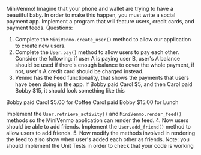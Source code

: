 MiniVenmo! Imagine that your phone and wallet are trying to have a beautiful
baby. In order to make this happen, you must write a social payment app.
Implement a program that will feature users, credit cards, and payment feeds.
Questions:
1. Complete the `MiniVenmo.create_user()` method to allow our application to create new users.
2. Complete the `User.pay()` method to allow users to pay each other. Consider the following: if user A is paying user B, user's A balance should be used if there's enough balance to cover the whole payment, if not, user's A credit card should be charged instead.
3. Venmo has the Feed functionality, that shows the payments that users have been doing in the app. If Bobby paid Carol $5, and then Carol paid Bobby $15, it should look something like this

Bobby paid Carol $5.00 for Coffee
Carol paid Bobby $15.00 for Lunch

Implement the `User.retrieve_activity()` and `MiniVenmo.render_feed()` methods so the MiniVenmo application can render the feed.
4. Now users should be able to add friends. Implement the `User.add_friend()` method to allow users to add friends.
5. Now modify the methods involved in rendering the feed to also show when user's added each other as friends.
Note: you should implement the Unit Tests in order to check that your code is working


